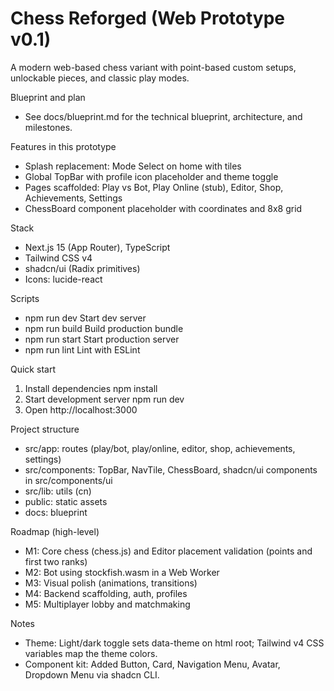 # Chess Reforged (Web Prototype v0.1)

A modern web-based chess variant with point-based custom setups, unlockable pieces, and classic play modes.

Blueprint and plan
- See docs/blueprint.md for the technical blueprint, architecture, and milestones.

Features in this prototype
- Splash replacement: Mode Select on home with tiles
- Global TopBar with profile icon placeholder and theme toggle
- Pages scaffolded: Play vs Bot, Play Online (stub), Editor, Shop, Achievements, Settings
- ChessBoard component placeholder with coordinates and 8x8 grid

Stack
- Next.js 15 (App Router), TypeScript
- Tailwind CSS v4
- shadcn/ui (Radix primitives)
- Icons: lucide-react

Scripts
- npm run dev  Start dev server
- npm run build  Build production bundle
- npm run start  Start production server
- npm run lint  Lint with ESLint

Quick start
1. Install dependencies
   npm install
2. Start development server
   npm run dev
3. Open http://localhost:3000

Project structure
- src/app: routes (play/bot, play/online, editor, shop, achievements, settings)
- src/components: TopBar, NavTile, ChessBoard, shadcn/ui components in src/components/ui
- src/lib: utils (cn)
- public: static assets
- docs: blueprint

Roadmap (high-level)
- M1: Core chess (chess.js) and Editor placement validation (points and first two ranks)
- M2: Bot using stockfish.wasm in a Web Worker
- M3: Visual polish (animations, transitions)
- M4: Backend scaffolding, auth, profiles
- M5: Multiplayer lobby and matchmaking

Notes
- Theme: Light/dark toggle sets data-theme on html root; Tailwind v4 CSS variables map the theme colors.
- Component kit: Added Button, Card, Navigation Menu, Avatar, Dropdown Menu via shadcn CLI.
